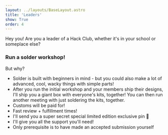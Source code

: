```yaml
---
layout: ../layouts/BaseLayout.astro
title: 'Leaders'
show: True
order: 4
---
```


Hey you! Are you a leader of a Hack Club, whether it's in your school or someplace else? 

### Run a solder workshop!

But why?
- Solder is built with beginners in mind - but you could also make a lot of advanced, cool, wacky things with simple parts!
- After you run the initial workshop and your members ship their designs, I'll ship you a giant box with everyone's kits, together! You can then run another meeting with just soldering the kits, together.
- Customs will be paid for!
- Fast review + fulfillment times! 
- I'll send you a super secret special limited edition exclusive pin :eyes: 
- I'll give you all the support you'll need!
- Only prerequisite is to have made an accepted submission yourself 

